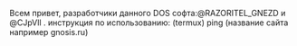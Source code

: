 Всем привет, разработчики данного DOS
софта:@RAZORITEL_GNEZD и @CJpVll .
инструкция по использованию:
(termux) ping (название сайта например gnosis.ru)
